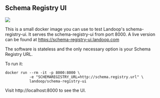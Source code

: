 ## Schema Registry UI ##

[![](https://images.microbadger.com/badges/image/landoop/schema-registry-ui.svg)](http://microbadger.com/images/landoop/schema-registry-ui)

This is a small docker image you can use to test Landoop's schema-registry-ui.
It serves the schema-registry-ui from port 8000.
A live version can be found at <https://schema-registry-ui.landoop.com>

The software is stateless and the only necessary option is your Schema Registry
URL.

To run it:

    docker run --rm -it -p 8000:8000 \
               -e "SCHEMAREGISTRY_URL=http://schema.registry.url" \
               landoop/schema-registry-ui

Visit http://localhost:8000 to see the UI.
